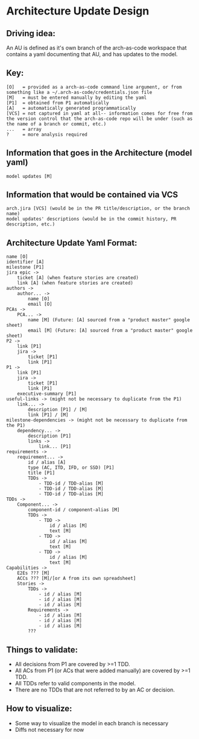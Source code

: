 # Architecture Update Design

## Driving idea:
An AU is defined as it's own branch of the arch-as-code workspace that contains a yaml documenting that AU, and has updates to the model.

## Key:
```
[O]   = provided as a arch-as-code command line argument, or from something like a ~/.arch-as-code/credentials.json file
[M]   = must be entered manually by editing the yaml
[P1]  = obtained from P1 automatically
[A]   = automatically generated programmatically
[VCS] = not captured in yaml at all-- information comes for free from the version control that the arch-as-code repo will be under (such as the name of a branch or commit, etc.)
...   = array
?     = more analysis required
```

## Information that goes in the Architecture (model yaml)
```
model updates [M]
```

## Information that would be contained via VCS
```
arch.jira [VCS] (would be in the PR title/description, or the branch name)
model updates' descriptions (would be in the commit history, PR description, etc.)
```

## Architecture Update Yaml Format:
```
name [O]
identifier [A]
milestone [P1]
jira epic ->
    ticket [A] (when feature stories are created)
    link [A] (when feature stories are created)
authors ->
    author... ->
        name [O]
        email [O]
PCAs ->
    PCA... ->
        name [M] (Future: [A] sourced from a "product master" google sheet)
        email [M] (Future: [A] sourced from a "product master" google sheet)
P2 ->
    link [P1]
    jira ->
        ticket [P1]
        link [P1]
P1 ->
    link [P1]
    jira ->
        ticket [P1]
        link [P1]
    executive-summary [P1]
useful-links -> (might not be necessary to duplicate from the P1)
    link... ->
        description [P1] / [M]
        link [P1] / [M]
milestone-dependencies -> (might not be necessary to duplicate from the P1)
    dependency... ->
        description [P1]
        links ->
            link... [P1]
requirements -> 
    requirement... ->
        id / alias [A]
        type (AC, ITD, IFD, or SSD) [P1]
        title [P1]
        TDDs ->
            - TDD-id / TDD-alias [M]
            - TDD-id / TDD-alias [M]
            - TDD-id / TDD-alias [M]
TDDs ->
    Component... ->
        component-id / component-alias [M]
        TDDs -> 
            - TDD ->
                id / alias [M]
                text [M]
            - TDD ->
                id / alias [M]
                text [M]
            - TDD ->
                id / alias [M]
                text [M]
Capabilities ->
    E2Es ??? [M]
    ACCs ??? [M]/[or A from its own spreadsheet]
    Stories ->
        TDDs ->
            - id / alias [M]
            - id / alias [M]
            - id / alias [M]
        Requirements ->
            - id / alias [M]
            - id / alias [M]
            - id / alias [M]
        ???
```

## Things to validate:
 - All decisions from P1 are covered by >=1 TDD.
 - All ACs from P1 (or ACs that were added manually) are covered by >=1 TDD.
 - All TDDs refer to valid components in the model.
 - There are no TDDs that are not referred to by an AC or decision.

## How to visualize:
 - Some way to visualize the model in each branch is necessary
 - Diffs not necessary for now
